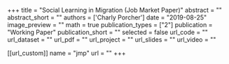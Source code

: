 
+++
title = "Social Learning in Migration (Job Market Paper)"
abstract = ""
abstract_short = ""
authors = ['Charly Porcher']
date = "2019-08-25"
image_preview = ""
math = true
publication_types = ["2"]
publication = "Working Paper"
publication_short = ""
selected = false
url_code = ""
url_dataset = ""
url_pdf = ""
url_project = ""
url_slides = ""
url_video = ""

[[url_custom]]
name = "jmp"
url = ""
+++

